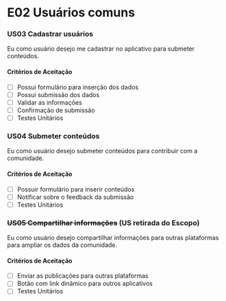# E02 Usuários comuns

### **US03 Cadastrar usuários**

Eu como usuário desejo me cadastrar no aplicativo para submeter conteúdos.

#### **Critérios de Aceitação**

- [ ] Possui formulário para inserção dos dados
- [ ] Possui submissão dos dados
- [ ] Validar as informações
- [ ] Confirmação de submissão
- [ ] Testes Unitários

### **US04 Submeter conteúdos**

Eu como usuário desejo submeter conteúdos para contribuir com a comunidade.

#### **Critérios de Aceitação**

- [ ] Possuir formulário para inserir conteúdos
- [ ] Notificar sobre o feedback da submissão
- [ ] Testes Unitários

### ~~**US05 Compartilhar informações**~~ (US retirada do Escopo)

Eu como usuário desejo compartilhar informações para outras plataformas para ampliar os dados da comunidade.

#### **Critérios de Aceitação**

- [ ] Enviar as publicações para outras plataformas
- [ ] Botão com link dinâmico para outros aplicativos
- [ ] Testes Unitários
